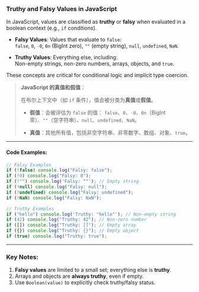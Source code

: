 ### Truthy and Falsy Values in JavaScript

<audio src="..\..\mp3\In JavaScript, .mp3"></audio>

In JavaScript, values are classified as **truthy** or **falsy** when evaluated in a boolean context (e.g., `if` conditions).  

- **Falsy Values**: Values that evaluate to `false`:  
  `false`, `0`, `-0`, `0n` (BigInt zero), `""` (empty string), `null`, `undefined`, `NaN`.  

- **Truthy Values**: Everything else, including:  
  Non-empty strings, non-zero numbers, arrays, objects, and `true`.  

These concepts are critical for conditional logic and implicit type coercion.

> **JavaScript 的真值和假值**：  
>
> <audio src="..\..\mp3\在布尔上下文中（如 if 条件.mp3"></audio>
>
> 在布尔上下文中（如 `if` 条件），值会被分类为**真值**或**假值**。
>
> - **假值**：会被评估为 `false` 的值：
>   `false`、`0`、`-0`、`0n`（BigInt 零）、`""`（空字符串）、`null`、`undefined`、`NaN`。  
>
> - **真值**：其他所有值，包括非空字符串、非零数字、数组、对象、`true`。

---

#### Code Examples:

<audio src="..\..\mp3\这段代码展示了 JavaScr (1).mp3"></audio>

```javascript
// Falsy Examples
if (!false) console.log("Falsy: false");
if (!0) console.log("Falsy: 0");
if (!"") console.log('Falsy: ""'); // Empty string
if (!null) console.log("Falsy: null");
if (!undefined) console.log("Falsy: undefined");
if (!NaN) console.log("Falsy: NaN");

// Truthy Examples
if ("hello") console.log('Truthy: "hello"'); // Non-empty string
if (42) console.log("Truthy: 42"); // Non-zero number
if ([]) console.log("Truthy: []"); // Empty array
if ({}) console.log("Truthy: {}"); // Empty object
if (true) console.log("Truthy: true");
```

---

### Key Notes:
1. **Falsy values** are limited to a small set; everything else is **truthy**.
2. Arrays and objects are **always truthy**, even if empty.
3. Use `Boolean(value)` to explicitly check truthy/falsy status.